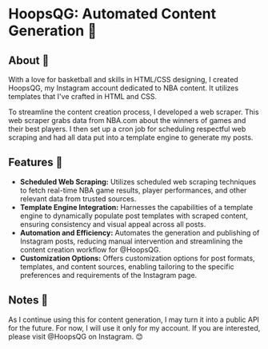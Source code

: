 # HoopsQG: Automated Content Generation 🏀

## About 🤖
With a love for basketball and skills in HTML/CSS designing, I created HoopsQG, my Instagram account dedicated to NBA content. It utilizes templates that I've crafted in HTML and CSS.

To streamline the content creation process, I developed a web scraper. This web scraper grabs data from NBA.com about the winners of games and their best players. I then set up a cron job for scheduling respectful web scraping and had all data put into a template engine to generate my posts.

## Features 🌟
- **Scheduled Web Scraping:** Utilizes scheduled web scraping techniques to fetch real-time NBA game results, player performances, and other relevant data from trusted sources.
- **Template Engine Integration:** Harnesses the capabilities of a template engine to dynamically populate post templates with scraped content, ensuring consistency and visual appeal across all posts.
- **Automation and Efficiency:** Automates the generation and publishing of Instagram posts, reducing manual intervention and streamlining the content creation workflow for @HoopsQG.
- **Customization Options:** Offers customization options for post formats, templates, and content sources, enabling tailoring to the specific preferences and requirements of the Instagram page.

## Notes 📝
As I continue using this for content generation, I may turn it into a public API for the future. For now, I will use it only for my account. If you are interested, please visit @HoopsQG on Instagram. 😊

